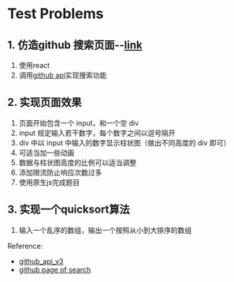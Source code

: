 # Test Problems

## 1. 仿造github 搜索页面--[link][github_search]  
  1. 使用react
  2. 调用[github api][github_api_v3]实现搜索功能

## 2. 实现页面效果

  1. 页面开始包含一个 input，和一个空 div
  2. input 规定输入若干数字，每个数字之间以逗号隔开
  3. div 中以 input 中输入的数字显示柱状图（做出不同高度的 div 即可）
  4. 可适当加一些动画
  5. 数据与柱状图高度的比例可以适当调整
  6. 添加限流防止响应次数过多
  7. 使用原生js完成题目

## 3. 实现一个quicksort算法  

  1. 输入一个乱序的数组，输出一个按照从小到大排序的数组



[github_search]:https://github.com/search?q=git
[github_api_v3]:https://developer.github.com/v3/

Reference:

* [github_api_v3][github_api_v3]
* [github page of search][github_search]
